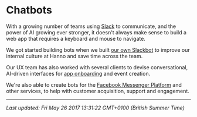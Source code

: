 # Chatbots

<p>With a growing number of teams using <a href="https://slack.com/">Slack</a>&nbsp;to communicate, and the power of AI growing ever stronger, it doesn't always make sense to build a web app that requires a keyboard and mouse to navigate.</p>
<p>We got started building bots when we built <a href="http://oskar.hanno.co/">our own Slackbot</a>&nbsp;to improve our internal culture at Hanno and save time across the team.</p>
<p>Our UX team has also worked with several clients to devise conversational, AI-driven interfaces for <a href="https://hanno.co/work/ava/">app onboarding</a> and event creation.</p>
<p>We're also able to create bots for the <a href="https://messenger.fb.com/">Facebook Messenger Platform</a>&nbsp;and other services, to help with customer acquisition, support and engagement.</p>

<hr />

_Last updated: Fri May 26 2017 13:31:22 GMT+0100 (British Summer Time)_